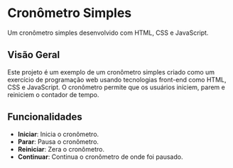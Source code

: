 # Cronômetro Simples

Um cronômetro simples desenvolvido com HTML, CSS e JavaScript.

## Visão Geral

Este projeto é um exemplo de um cronômetro simples criado como um exercício de programação web usando tecnologias front-end como HTML, CSS e JavaScript. O cronômetro permite que os usuários iniciem, parem e reiniciem o contador de tempo.

## Funcionalidades

- **Iniciar**: Inicia o cronômetro.
- **Parar**: Pausa o cronômetro.
- **Reiniciar**: Zera o cronômetro.
- **Continuar**: Continua o cronômetro de onde foi pausado.

